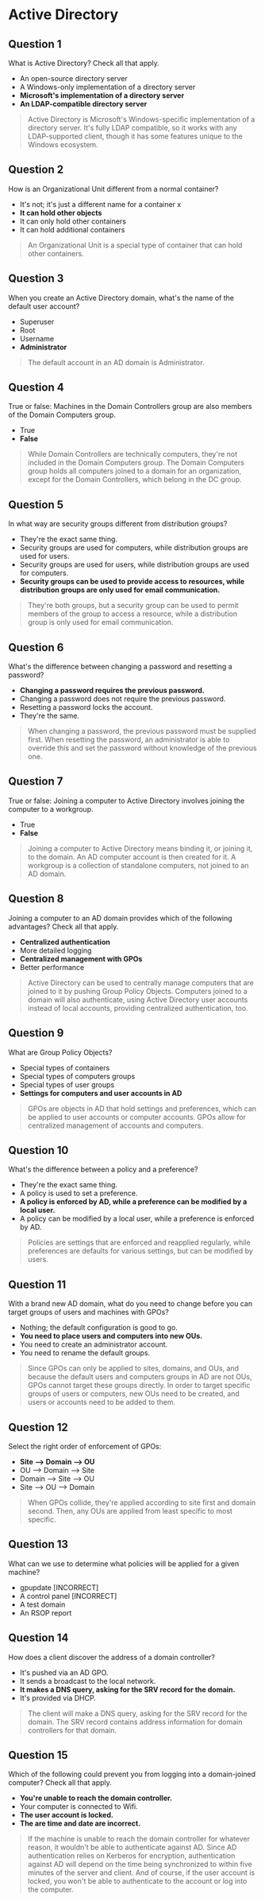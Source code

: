 # Active Directory

## Question 1

What is Active Directory? Check all that apply.

* An open-source directory server
* A Windows-only implementation of a directory server
* **Microsoft's implementation of a directory server**
* **An LDAP-compatible directory server**

> Active Directory is Microsoft's Windows-specific implementation of a directory server. It's fully LDAP compatible, so it works with any LDAP-supported client, though it has some features unique to the Windows ecosystem.

## Question 2

How is an Organizational Unit different from a normal container?

* It's not; it's just a different name for a container x
* **It can hold other objects**
* It can only hold other containers
* It can hold additional containers

> An Organizational Unit is a special type of container that can hold other containers.

## Question 3

When you create an Active Directory domain, what's the name of the default user account?

* Superuser
* Root
* Username
* **Administrator**

> The default account in an AD domain is Administrator.

## Question 4

True or false: Machines in the Domain Controllers group are also members of the Domain Computers group.

* True
* **False**

> While Domain Controllers are technically computers, they're not included in the Domain Computers group. The Domain Computers group holds all computers joined to a domain for an organization, except for the Domain Controllers, which belong in the DC group.

## Question 5

In what way are security groups different from distribution groups?

* They're the exact same thing.
* Security groups are used for computers, while distribution groups are used for users.
* Security groups are used for users, while distribution groups are used for computers.
* **Security groups can be used to provide access to resources, while distribution groups are only used for email communication.**

> They're both groups, but a security group can be used to permit members of the group to access a resource, while a distribution group is only used for email communication.

## Question 6

What's the difference between changing a password and resetting a password?

* **Changing a password requires the previous password.**
* Changing a password does not require the previous password.
* Resetting a password locks the account.
* They're the same.

> When changing a password, the previous password must be supplied first. When resetting the password, an administrator is able to override this and set the password without knowledge of the previous one.

## Question 7

True or false: Joining a computer to Active Directory involves joining the computer to a workgroup.

* True
* **False**

> Joining a computer to Active Directory means binding it, or joining it, to the domain. An AD computer account is then created for it. A workgroup is a collection of standalone computers, not joined to an AD domain.

## Question 8

Joining a computer to an AD domain provides which of the following advantages? Check all that apply.

* **Centralized authentication**
* More detailed logging
* **Centralized management with GPOs**
* Better performance

> Active Directory can be used to centrally manage computers that are joined to it by pushing Group Policy Objects. Computers joined to a domain will also authenticate, using Active Directory user accounts instead of local accounts, providing centralized authentication, too.

## Question 9

What are Group Policy Objects?

* Special types of containers
* Special types of computers groups
* Special types of user groups
* **Settings for computers and user accounts in AD**

> GPOs are objects in AD that hold settings and preferences, which can be applied to user accounts or computer accounts. GPOs allow for centralized management of accounts and computers.

## Question 10

What's the difference between a policy and a preference?

* They're the exact same thing.
* A policy is used to set a preference.
* **A policy is enforced by AD, while a preference can be modified by a local user.**
* A policy can be modified by a local user, while a preference is enforced by AD.

> Policies are settings that are enforced and reapplied regularly, while preferences are defaults for various settings, but can be modified by users.

## Question 11

With a brand new AD domain, what do you need to change before you can target groups of users and machines with GPOs?

* Nothing; the default configuration is good to go.
* **You need to place users and computers into new OUs.**
* You need to create an administrator account.
* You need to rename the default groups.

> Since GPOs can only be applied to sites, domains, and OUs, and because the default users and computers groups in AD are not OUs, GPOs cannot target these groups directly. In order to target specific groups of users or computers, new OUs need to be created, and users or accounts need to be added to them.

## Question 12

Select the right order of enforcement of GPOs:

* **Site --> Domain --> OU**
* OU --> Domain --> Site
* Domain --> Site --> OU
* Site --> OU --> Domain

> When GPOs collide, they're applied according to site first and domain second. Then, any OUs are applied from least specific to most specific.

## Question 13

What can we use to determine what policies will be applied for a given machine?

* gpupdate [INCORRECT]
* A control panel [INCORRECT]
* A test domain
* An RSOP report

## Question 14

How does a client discover the address of a domain controller?

* It's pushed via an AD GPO.
* It sends a broadcast to the local network.
* **It makes a DNS query, asking for the SRV record for the domain.**
* It's provided via DHCP.

> The client will make a DNS query, asking for the SRV record for the domain. The SRV record contains address information for domain controllers for that domain.

## Question 15

Which of the following could prevent you from logging into a domain-joined computer? Check all that apply.

* **You're unable to reach the domain controller.**
* Your computer is connected to Wifi.
* **The user account is locked.**
* **The are time and date are incorrect.**

> If the machine is unable to reach the domain controller for whatever reason, it wouldn't be able to authenticate against AD. Since AD authentication relies on Kerberos for encryption, authentication against AD will depend on the time being synchronized to within five minutes of the server and client. And of course, if the user account is locked, you won't be able to authenticate to the account or log into the computer.